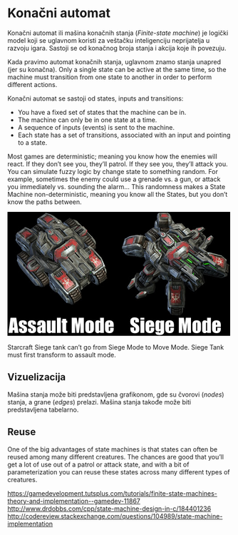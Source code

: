 # Konačni automat

Konačni automat ili mašina konačnih stanja (*Finite-state machine*) je logički model koji se uglavnom koristi za veštačku inteligenciju neprijatelja u razvoju igara. Sastoji se od konačnog broja stanja i akcija koje ih povezuju.

Kada pravimo automat konačnih stanja, uglavnom znamo stanja unapred (jer su konačna). Only a single state can be active at the same time, so the machine must transition from one state to another in order to perform different actions.

Konačni automat se sastoji od states, inputs and transitions:
* You have a fixed set of states that the machine can be in.
* The machine can only be in one state at a time.
* A sequence of inputs (events) is sent to the machine.
* Each state has a set of transitions, associated with an input and pointing to a state.

Most games are deterministic; meaning you know how the enemies will react. If they don’t see you, they’ll patrol. If they see you, they’ll attack you. You can simulate fuzzy logic by change state to something random. For example, sometimes the enemy could use a grenade vs. a gun, or attack you immediately vs. sounding the alarm… This randomness makes a State Machine non-deterministic, meaning you know all the States, but you don’t know the paths between.

![siege-tank](slike/siege-tank.jpg)

Starcraft Siege tank can’t go from Siege Mode to Move Mode. Siege Tank must first transform to assault mode.

## Vizuelizacija

Mašina stanja može biti predstavljena grafikonom, gde su čvorovi (*nodes*) stanja, a grane (*edges*) prelazi. Mašina stanja takođe može biti predstavljena tabelarno.

## Reuse

One of the big advantages of state machines is that states can often be reused among many different creatures. The chances are good that you’ll get a lot of use out of a patrol or attack state, and with a bit of parameterization you can reuse these states across many different types of creatures.

https://gamedevelopment.tutsplus.com/tutorials/finite-state-machines-theory-and-implementation--gamedev-11867
http://www.drdobbs.com/cpp/state-machine-design-in-c/184401236
http://codereview.stackexchange.com/questions/104989/state-machine-implementation
